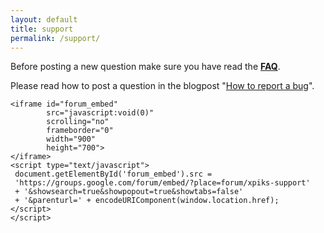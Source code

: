 ```yaml
---
layout: default
title: support
permalink: /support/
---
```


<article class="row">
  <section class="small-12 large-8 columns page-content">
  
  <p>Before posting a new question make sure you have read the <strong><a href="{{site.url}}/faq/" target="_blank">FAQ</a></strong>.</p>
  <p>Please read how to post a question in the blogpost "<a href="{{site.url}}/blog/2015/how-to-report-an-error" target="_blank">How to report a bug</a>".

    <iframe id="forum_embed"
            src="javascript:void(0)"
            scrolling="no"
            frameborder="0"
            width="900"
            height="700">
    </iframe>
    <script type="text/javascript">
     document.getElementById('forum_embed').src =
     'https://groups.google.com/forum/embed/?place=forum/xpiks-support'
     + '&showsearch=true&showpopout=true&showtabs=false'
     + '&parenturl=' + encodeURIComponent(window.location.href);
    </script>
    </script>
  </section>
</article>
